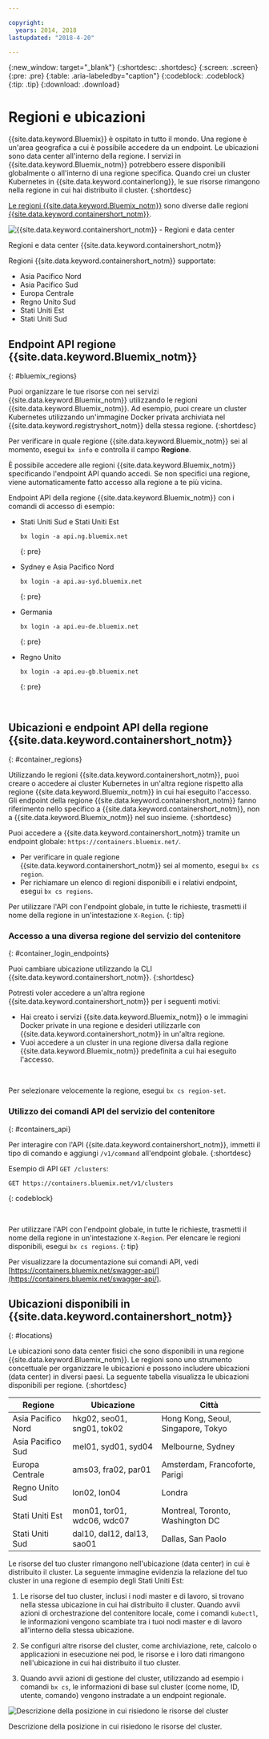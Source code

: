 ```yaml
---

copyright:
  years: 2014, 2018
lastupdated: "2018-4-20"

---
```


{:new_window: target="_blank"}
{:shortdesc: .shortdesc}
{:screen: .screen}
{:pre: .pre}
{:table: .aria-labeledby="caption"}
{:codeblock: .codeblock}
{:tip: .tip}
{:download: .download}

# Regioni e ubicazioni
{{site.data.keyword.Bluemix}} è ospitato in tutto il mondo. Una regione è un'area geografica a cui è possibile accedere da un endpoint. Le ubicazioni sono data center all'interno della regione. I servizi in {{site.data.keyword.Bluemix_notm}} potrebbero essere disponibili globalmente o all'interno di una regione specifica. Quando crei un cluster Kubernetes in {{site.data.keyword.containerlong}}, le sue risorse rimangono nella regione in cui hai distribuito il cluster.
{:shortdesc}

[Le regioni {{site.data.keyword.Bluemix_notm}}](#bluemix_regions) sono diverse dalle regioni [{{site.data.keyword.containershort_notm}}](#container_regions).

![{{site.data.keyword.containershort_notm}} - Regioni e data center](/images/regions.png)

Regioni e data center {{site.data.keyword.containershort_notm}}

Regioni {{site.data.keyword.containershort_notm}} supportate:
  * Asia Pacifico Nord
  * Asia Pacifico Sud
  * Europa Centrale
  * Regno Unito Sud
  * Stati Uniti Est
  * Stati Uniti Sud



## Endpoint API regione {{site.data.keyword.Bluemix_notm}}
{: #bluemix_regions}

Puoi organizzare le tue risorse con nei servizi {{site.data.keyword.Bluemix_notm}} utilizzando le regioni {{site.data.keyword.Bluemix_notm}}. Ad esempio, puoi creare un cluster Kubernetes utilizzando un'immagine Docker privata archiviata nel {{site.data.keyword.registryshort_notm}} della stessa regione.
{:shortdesc}

Per verificare in quale regione {{site.data.keyword.Bluemix_notm}} sei al momento, esegui `bx info` e controlla il campo **Regione**.

È possibile accedere alle regioni {{site.data.keyword.Bluemix_notm}} specificando l'endpoint API quando accedi. Se non specifici una regione, viene automaticamente fatto accesso alla regione a te più vicina.

Endpoint API della regione {{site.data.keyword.Bluemix_notm}} con i comandi di accesso di esempio:

  * Stati Uniti Sud e Stati Uniti Est
      ```
      bx login -a api.ng.bluemix.net
      ```
      {: pre}

  * Sydney e Asia Pacifico Nord
      ```
      bx login -a api.au-syd.bluemix.net
      ```
      {: pre}

  * Germania
      ```
      bx login -a api.eu-de.bluemix.net
      ```
      {: pre}

  * Regno Unito
      ```
      bx login -a api.eu-gb.bluemix.net
      ```
      {: pre}



<br />


## Ubicazioni e endpoint API della regione {{site.data.keyword.containershort_notm}}
{: #container_regions}

Utilizzando le regioni {{site.data.keyword.containershort_notm}}, puoi creare o accedere ai cluster Kubernetes in un'altra regione rispetto alla regione
{{site.data.keyword.Bluemix_notm}} in cui hai eseguito l'accesso. Gli endpoint della regione {{site.data.keyword.containershort_notm}} fanno riferimento nello specifico a
{{site.data.keyword.containershort_notm}}, non a {{site.data.keyword.Bluemix_notm}} nel suo insieme.
{:shortdesc}

Puoi accedere a {{site.data.keyword.containershort_notm}} tramite un endpoint globale: `https://containers.bluemix.net/`.
* Per verificare in quale regione {{site.data.keyword.containershort_notm}} sei al momento, esegui `bx cs region`.
* Per richiamare un elenco di regioni disponibili e i relativi endpoint, esegui `bx cs regions`.

Per utilizzare l'API con l'endpoint globale, in tutte le richieste, trasmetti il nome della regione in un'intestazione `X-Region`.
{: tip}

### Accesso a una diversa regione del servizio del contenitore
{: #container_login_endpoints}

Puoi cambiare ubicazione utilizzando la CLI {{site.data.keyword.containershort_notm}}.
{:shortdesc}

Potresti voler accedere a un'altra regione {{site.data.keyword.containershort_notm}} per i seguenti motivi:
  * Hai creato i servizi {{site.data.keyword.Bluemix_notm}} o le immagini Docker private in una regione e desideri utilizzarle con {{site.data.keyword.containershort_notm}} in un'altra regione.
  * Vuoi accedere a un cluster in una regione diversa dalla regione {{site.data.keyword.Bluemix_notm}} predefinita a cui hai eseguito l'accesso.

</br>

Per selezionare velocemente la regione, esegui `bx cs region-set`.

### Utilizzo dei comandi API del servizio del contenitore
{: #containers_api}

Per interagire con l'API {{site.data.keyword.containershort_notm}}, immetti il tipo di comando e aggiungi `/v1/command` all'endpoint globale.
{:shortdesc}

Esempio di API `GET /clusters`:
  ```
  GET https://containers.bluemix.net/v1/clusters
  ```
  {: codeblock}

</br>

Per utilizzare l'API con l'endpoint globale, in tutte le richieste, trasmetti il nome della regione in un'intestazione `X-Region`. Per elencare le regioni disponibili, esegui `bx cs regions`.
{: tip}

Per visualizzare la documentazione sui comandi API, vedi [https://containers.bluemix.net/swagger-api/](https://containers.bluemix.net/swagger-api/).

## Ubicazioni disponibili in {{site.data.keyword.containershort_notm}}
{: #locations}

Le ubicazioni sono data center fisici che sono disponibili in una regione {{site.data.keyword.Bluemix_notm}}. Le regioni sono uno strumento concettuale per organizzare le ubicazioni e possono includere ubicazioni (data center) in diversi paesi. La seguente tabella visualizza le ubicazioni disponibili per regione.
{:shortdesc}

| Regione | Ubicazione | Città |
|--------|----------|------|
| Asia Pacifico Nord | hkg02, seo01, sng01, tok02 | Hong Kong, Seoul, Singapore, Tokyo |
| Asia Pacifico Sud     | mel01, syd01, syd04        | Melbourne, Sydney |
| Europa Centrale     | ams03, fra02, par01        | Amsterdam, Francoforte, Parigi |
| Regno Unito Sud      | lon02, lon04         | Londra |
| Stati Uniti Est      | mon01, tor01, wdc06, wdc07        | Montreal, Toronto, Washington DC |
| Stati Uniti Sud     | dal10, dal12, dal13, sao01       | Dallas, San Paolo |

Le risorse del tuo cluster rimangono nell'ubicazione (data center) in cui è distribuito il cluster. La seguente immagine evidenzia la relazione del tuo cluster in una regione di esempio degli Stati Uniti Est:

1.  Le risorse del tuo cluster, inclusi i nodi master e di lavoro, si trovano nella stessa ubicazione in cui hai distribuito il cluster. Quando avvii azioni di orchestrazione del contenitore locale, come i comandi `kubectl`, le informazioni vengono scambiate tra i tuoi nodi master e di lavoro all'interno della stessa ubicazione.

2.  Se configuri altre risorse del cluster, come archiviazione, rete, calcolo o applicazioni in esecuzione nei pod, le risorse e i loro dati rimangono nell'ubicazione in cui hai distribuito il tuo cluster.

3.  Quando avvii azioni di gestione del cluster, utilizzando ad esempio i comandi `bx cs`, le informazioni di base sul cluster (come nome, ID, utente, comando) vengono instradate a un endpoint regionale.

![Descrizione della posizione in cui risiedono le risorse del cluster](/images/region-cluster-resources.png)

Descrizione della posizione in cui risiedono le risorse del cluster.

